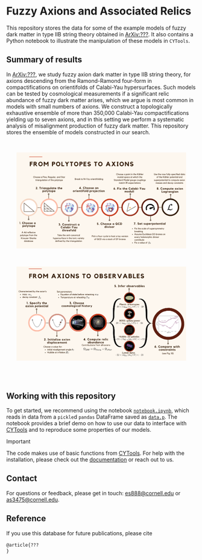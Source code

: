 # Fuzzy Axions and Associated Relics

This repository stores the data for some of the example models of fuzzy dark matter in type IIB string theory obtained in [ArXiv:???](LINK). It also contains a Python notebook to illustrate the manipulation of these models in `CYTools`.


## Summary of results

In [ArXiv:???](LINK), we study fuzzy axion dark matter in type IIB string theory, for axions descending from the Ramond-Ramond four-form in compactifications on orientifolds of Calabi-Yau hypersurfaces. Such models can be tested by cosmological measurements if a significant relic abundance of fuzzy dark matter arises, which we argue is most common in models with small numbers of axions. We construct a topologically exhaustive ensemble of more than 350,000 Calabi-Yau compactifications yielding up to seven axions, and in this setting we perform a systematic analysis of misalignment production of fuzzy dark matter. This repository stores the ensemble of models constructed in our search.

<br>

<p align="center">
  <img src="/images/string_flowchart.png" width="450">
</p>

<br>

<p align="center">
  <img src="/images/cosmo_flowchart.png" width="450">
</p>

<br>

<br>


## Working with this repository

To get started, we recommend using the notebook [`notebook.ipynb`](/notebook.ipynb), which reads in data from a `pickle`d `pandas` DataFrame saved as [`data.p`](./data.p/). The notebook provides a brief demo on how to use our data to interface with [CYTools](https://cy.tools) and to reproduce some properties of our models.

> [!IMPORTANT]
> The code makes use of basic functions from [CYTools](https://cy.tools). For help with the installation, please check out the [documentation](https://cy.tools/docs/getting-started/) or reach out to us.

## Contact 

For questions or feedback, please get in touch: <es888@cornell.edu> or <as3475@cornell.edu>.


## Reference

If you use this database for future publications, please cite

```
@article{???
}
```